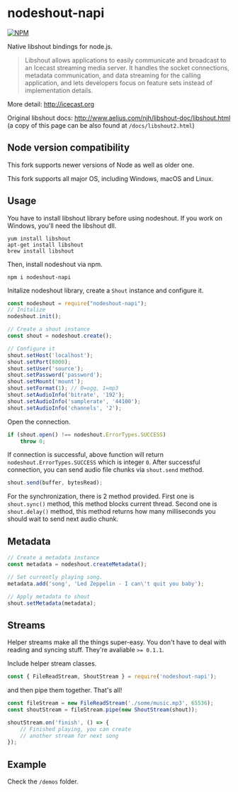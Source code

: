 # nodeshout-napi
[![NPM](https://nodei.co/npm/nodeshout-napi.png)](https://nodei.co/npm/nodeshout-napi/)

Native libshout bindings for node.js.

> Libshout allows applications to easily communicate and broadcast to an Icecast streaming media server. It handles the socket connections, metadata communication, and data streaming for the calling application, and lets developers focus on feature sets instead of implementation details.

More detail: http://icecast.org

Original libshout docs: http://www.aelius.com/njh/libshout-doc/libshout.html (a copy of this page can be also found at `/docs/libshout2.html`)

## Node version compatibility

This fork supports newer versions of Node as well as older one.

This fork supports all major OS, including Windows, macOS and Linux.

## Usage

You have to install libshout library before using nodeshout. If you work on Windows, you'll need the libshout dll.

```
yum install libshout
apt-get install libshout    
brew install libshout
```

Then, install nodeshout via npm.

```
npm i nodeshout-napi
```

Initalize nodeshout library, create a `Shout` instance and configure it.

```js
const nodeshout = require("nodeshout-napi");
// Initalize
nodeshout.init();

// Create a shout instance
const shout = nodeshout.create();

// Configure it
shout.setHost('localhost');
shout.setPort(8000);
shout.setUser('source');
shout.setPassword('password');
shout.setMount('mount');
shout.setFormat(1); // 0=ogg, 1=mp3
shout.setAudioInfo('bitrate', '192');
shout.setAudioInfo('samplerate', '44100');
shout.setAudioInfo('channels', '2');
```

Open the connection.

```js
if (shout.open() !== nodeshout.ErrorTypes.SUCCESS)
    throw 0;
```

If connection is successful, above function will return `nodeshout.ErrorTypes.SUCCESS` which is integer `0`. After successful connection, you can send audio file chunks via `shout.send` method.

```js
shout.send(buffer, bytesRead);
```

For the synchronization, there is 2 method provided. First one is `shout.sync()` method, this method blocks current thread. Second one is `shout.delay()` method, this method returns how many milliseconds you should wait to send next audio chunk.

## Metadata

```js
// Create a metadata instance
const metadata = nodeshout.createMetadata();

// Set currently playing song.
metadata.add('song', 'Led Zeppelin - I can\'t quit you baby');

// Apply metadata to shout
shout.setMetadata(metadata);
```

## Streams

Helper streams make all the things super-easy. You don't have to deal with reading and syncing stuff. They're avaliable `>= 0.1.1`.

Include helper stream classes.

```js
const { FileReadStream, ShoutStream } = require('nodeshout-napi');
```

and then pipe them together. That's all!

```js
const fileStream = new FileReadStream('./some/music.mp3', 65536);
const shoutStream = fileStream.pipe(new ShoutStream(shout));

shoutStream.on('finish', () => {
    // Finished playing, you can create
    // another stream for next song
});
```

## Example

Check the `/demos` folder.
